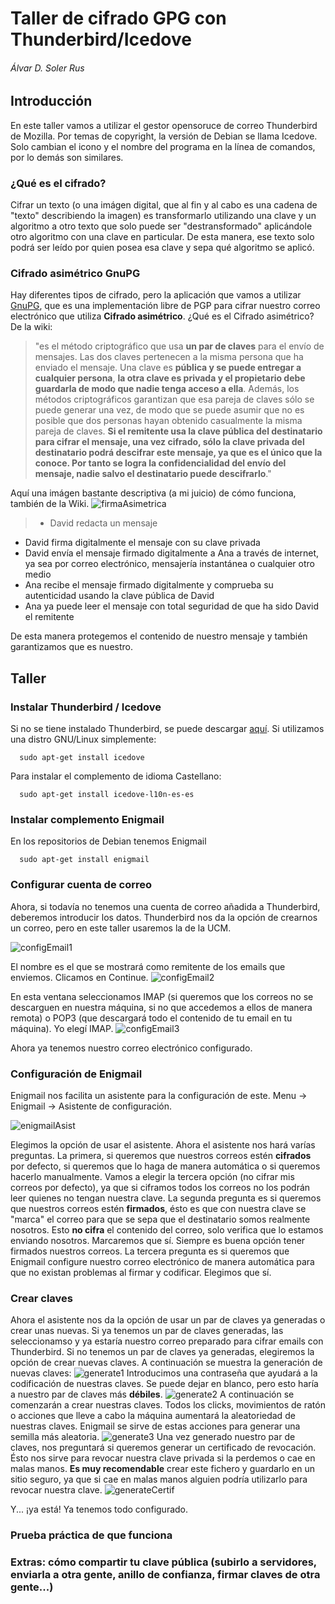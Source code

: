 # Taller de cifrado GPG con Thunderbird/Icedove
###### Álvar D. Soler Rus

## Introducción
En este taller vamos a utilizar el gestor opensoruce de correo Thunderbird de Mozilla. Por temas de copyright, la versión de Debian se llama Icedove. Solo cambian el icono y el nombre del programa en la línea de comandos, por lo demás son similares.

### ¿Qué es el cifrado?
Cifrar un texto (o una imágen digital, que al fin y al cabo es una cadena de "texto" describiendo la imagen) es transformarlo utilizando una clave y un algoritmo a otro texto que solo puede ser "destransformado" aplicándole otro algoritmo con una clave en particular. De esta manera, ese texto solo podrá ser leído por quien posea esa clave y sepa qué algoritmo se aplicó.
### Cifrado asimétrico GnuPG
Hay diferentes tipos de cifrado, pero la aplicación que vamos a utilizar [GnuPG][2], que es una implementación libre de PGP para cifrar nuestro correo electrónico que utiliza **Cifrado asimétrico**. ¿Qué es el Cifrado asimétrico? De la wiki:
> "es el método criptográfico que usa **un par de claves** para el envío de mensajes. Las dos claves pertenecen a la misma persona que ha enviado el mensaje. Una clave es **pública y se puede entregar a cualquier persona**, **la otra clave es privada y el propietario debe guardarla de modo que nadie tenga acceso a ella**. Además, los métodos criptográficos garantizan que esa pareja de claves sólo se puede generar una vez, de modo que se puede asumir que no es posible que dos personas hayan obtenido casualmente la misma pareja de claves.
**Si el remitente usa la clave pública del destinatario para cifrar el mensaje, una vez cifrado, sólo la clave privada del destinatario podrá descifrar este mensaje, ya que es el único que la conoce. Por tanto se logra la confidencialidad del envío del mensaje, nadie salvo el destinatario puede descifrarlo**."

Aquí una imágen bastante descriptiva (a mi juicio) de cómo funciona, también de la Wiki.
![firmaAsimetrica]
> - David redacta un mensaje
- David firma digitalmente el mensaje con su clave privada
- David envía el mensaje firmado digitalmente a Ana a través de internet, ya sea por correo electrónico, mensajería instantánea o cualquier otro medio
- Ana recibe el mensaje firmado digitalmente y comprueba su autenticidad usando la clave pública de David
- Ana ya puede leer el mensaje con total seguridad de que ha sido David el remitente

De esta manera protegemos el contenido de nuestro mensaje y también garantizamos que es nuestro.

## Taller

### Instalar Thunderbird / Icedove
Si no se tiene instalado Thunderbird, se puede descargar [aquí][1]. Si utilizamos una distro GNU/Linux simplemente:
```shell
  sudo apt-get install icedove
```
Para instalar el complemento de idioma Castellano:

```shell
  sudo apt-get install icedove-l10n-es-es
```
### Instalar complemento Enigmail
En los repositorios de Debian tenemos Enigmail
```shell
  sudo apt-get install enigmail
```

### Configurar cuenta de correo
Ahora, si todavía no tenemos una cuenta de correo añadida a Thunderbird, deberemos introducir los datos. Thunderbird nos da la opción de crearnos un correo, pero en este taller usaremos la de la UCM.

![configEmail1]

El nombre es el que se mostrará como remitente de los emails que enviemos. Clicamos en Continue.
![configEmail2]

En esta ventana seleccionamos IMAP (si queremos que los correos no se descarguen en nuestra máquina, si no que accedemos a ellos de manera remota) o POP3 (que descargará todo el contenido de tu email en tu máquina). Yo elegí IMAP.
![configEmail3]

Ahora ya tenemos nuestro correo electrónico configurado.
### Configuración de Enigmail
Enigmail nos facilita un asistente para la configuración de este. Menu -> Enigmail -> Asistente de configuración.

![enigmailAsist]

Elegimos la opción de usar el asistente. Ahora el asistente nos hará varías preguntas. La primera, si queremos que nuestros correos estén **cifrados** por defecto, si queremos que lo haga de manera automática o si queremos hacerlo manualmente. Vamos a elegir la tercera opción (no cifrar mis correos por defecto), ya que si ciframos todos los correos no los podrán leer quienes no tengan nuestra clave. La segunda pregunta es si queremos que nuestros correos estén **firmados**, ésto es que con nuestra clave se "marca" el correo para que se sepa que el destinatario somos realmente nosotros. Esto **no cifra** el contenido del correo, solo verifica que lo estamos enviando nosotros. Marcaremos que sí. Siempre es buena opción tener firmados nuestros correos. La tercera pregunta es si queremos que Enigmail configure nuestro correo electrónico de manera automática para que no existan problemas al firmar y codificar. Elegimos que sí.
### Crear claves
Ahora el asistente nos da la opción de usar un par de claves ya generadas o crear unas nuevas. Si ya tenemos un par de claves generadas, las seleccionamso y ya estaría nuestro correo preparado para cifrar emails con Thunderbird. Si no tenemos un par de claves ya generadas, elegiremos la opción de crear nuevas claves.  A continuación se muestra la generación de nuevas claves:
![generate1]
Introducimos una contraseña que ayudará a la codificación de nuestras claves. Se puede dejar en blanco, pero esto haría a nuestro par de claves más __débiles__.
![generate2]
A continuación se comenzarán a crear nuestras claves. Todos los clicks, movimientos de ratón o acciones que lleve a cabo la máquina aumentará la aleatoriedad de nuestras claves. Enigmail se sirve de estas acciones para generar una semilla más aleatoria.
![generate3]
Una vez generado nuestro par de claves, nos preguntará si queremos generar un certificado de revocación. Ésto nos sirve para revocar nuestra clave privada si la perdemos o cae en malas manos. **Es muy recomendable** crear este fichero y guardarlo en un sitio seguro, ya que si cae en malas manos alguien podría utilizarlo para revocar nuestra clave.
![generateCertif]

Y... ¡ya está! Ya tenemos todo configurado.
### Prueba práctica de que funciona

### Extras: cómo compartir tu clave pública (subirlo a servidores, enviarla a otra gente, anillo de confianza, firmar claves de otra gente...)

[firmaAsimetrica]: img/firmaDigitalAsimetrica.png
[configEmail1]: img/configEmail.png
[configEmail2]: img/configEmail2.png
[configEmail3]: img/configEmail3.png
[enigmailAsist]: img/enigmailAsist.png
[generate1]: img/generate.png
[generate2]: img/generate2.png
[generate3]: img/generate3.png
[generateCertif]: img/generateCertif.png
[1]: https://www.mozilla.org/es-ES/thunderbird/
[2]: https://www.gnupg.org/
